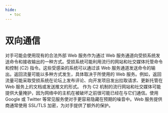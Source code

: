 ```yaml
---
hide:
  - toc
---
```


# 双向通信

对手可能会使用现有的合法外部 Web 服务作为通过 Web 服务通道向受损系统发送命令和接收输出的一种方式。受损系统可能利用流行的网站和社交媒体托管命令和控制 (C2) 指令。这些受感染的系统可以通过该 Web 服务通道发送命令的输出。返回流量可能以多种方式发生，具体取决于所使用的 Web 服务。例如，返回流量可能采取受损系统在论坛上发布评论、向开发项目发出拉取请求、更新托管在 Web 服务上的文档或发送推文的形式。  作为 C2 机制的流行网站和社交媒体可能提供大量掩护，因为网络中的主机在被破坏之前很可能已经在与它们通信。使用 Google 或 Twitter 等常见服务使对手更容易隐藏在预期的噪音中。Web 服务提供商通常使用 SSL/TLS 加密，为对手提供了额外的保护。
